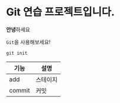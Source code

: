 # Git 연습 프로젝트입니다.
**안녕**하세요

`Git`을 사용해보세요!


```
git init
```

|기능|설명|
|---|---|
|add|스테이지|
|commit|커밋|

